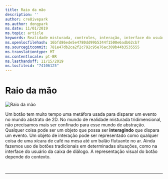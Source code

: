 ```yaml
---
title: Raio da mão
description: ''
author: cre8ivepark
ms.author: dongpark
ms.date: 11/01/2019
ms.topic: article
keywords: Realidade misturada, controles, interação, interface do usuário, UX
ms.openlocfilehash: 16bfd86ede5e4780dd99b5344f1500e6adb62cb7
ms.sourcegitcommit: 781e47db2ca2f2c792c95e76ac309b44b3535555
ms.translationtype: MT
ms.contentlocale: pt-BR
ms.lasthandoff: 11/15/2019
ms.locfileid: "74106125"
---
```

# <a name="hand-ray"></a>Raio da mão

![Raio da mão](images/UX/UX_Hero_HandRay.jpg)

Um botão tem muito tempo uma metáfora usada para disparar um evento no mundo abstrato de 2D. No mundo de realidade misturada tridimensional, não precisamos mais ser confinado para esse mundo de abstração. Qualquer coisa pode ser um objeto que possa ser **interagindo** que dispara um evento. Um objeto de interação pode ser representado como qualquer coisa de uma xícara de café na mesa até um balão flutuante no ar. Ainda fazemos uso de botões tradicionais em determinadas situações, como na interface do usuário da caixa de diálogo. A representação visual do botão depende do contexto.

<br>

---
